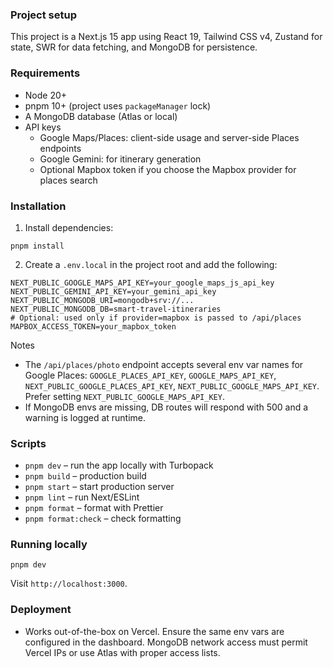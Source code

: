 ### Project setup

This project is a Next.js 15 app using React 19, Tailwind CSS v4, Zustand for state, SWR for data fetching, and MongoDB for persistence.

### Requirements

- Node 20+
- pnpm 10+ (project uses `packageManager` lock)
- A MongoDB database (Atlas or local)
- API keys
  - Google Maps/Places: client-side usage and server-side Places endpoints
  - Google Gemini: for itinerary generation
  - Optional Mapbox token if you choose the Mapbox provider for places search

### Installation

1. Install dependencies:

```
pnpm install
```

2. Create a `.env.local` in the project root and add the following:

```
NEXT_PUBLIC_GOOGLE_MAPS_API_KEY=your_google_maps_js_api_key
NEXT_PUBLIC_GEMINI_API_KEY=your_gemini_api_key
NEXT_PUBLIC_MONGODB_URI=mongodb+srv://...
NEXT_PUBLIC_MONGODB_DB=smart-travel-itineraries
# Optional: used only if provider=mapbox is passed to /api/places
MAPBOX_ACCESS_TOKEN=your_mapbox_token
```

Notes

- The `/api/places/photo` endpoint accepts several env var names for Google Places: `GOOGLE_PLACES_API_KEY`, `GOOGLE_MAPS_API_KEY`, `NEXT_PUBLIC_GOOGLE_PLACES_API_KEY`, `NEXT_PUBLIC_GOOGLE_MAPS_API_KEY`. Prefer setting `NEXT_PUBLIC_GOOGLE_MAPS_API_KEY`.
- If MongoDB envs are missing, DB routes will respond with 500 and a warning is logged at runtime.

### Scripts

- `pnpm dev` – run the app locally with Turbopack
- `pnpm build` – production build
- `pnpm start` – start production server
- `pnpm lint` – run Next/ESLint
- `pnpm format` – format with Prettier
- `pnpm format:check` – check formatting

### Running locally

```
pnpm dev
```

Visit `http://localhost:3000`.

### Deployment

- Works out-of-the-box on Vercel. Ensure the same env vars are configured in the dashboard. MongoDB network access must permit Vercel IPs or use Atlas with proper access lists.
